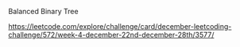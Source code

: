 Balanced Binary Tree

https://leetcode.com/explore/challenge/card/december-leetcoding-challenge/572/week-4-december-22nd-december-28th/3577/
